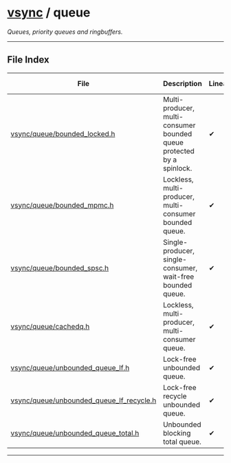 #  [vsync](../README.md) / queue
_Queues, priority queues and ringbuffers._ 

---
## File Index


| File|Description|Linearizable|Lock-free|SMR-required|Unbounded-Queue|
| --- | --- | --- | --- | --- | --- |
| [vsync/queue/bounded_locked.h](bounded_locked.h.md)|Multi-producer, multi-consumer bounded queue protected by a spinlock. | &#x2714; | &#x274C; | &#x274C; | &#x274C; |
| [vsync/queue/bounded_mpmc.h](bounded_mpmc.h.md)|Lockless, multi-producer, multi-consumer bounded queue. | &#x2714; | &#x274C; | &#x274C; | &#x274C; |
| [vsync/queue/bounded_spsc.h](bounded_spsc.h.md)|Single-producer, single-consumer, wait-free bounded queue. | &#x2714; | &#x2714; | &#x274C; | &#x274C; |
| [vsync/queue/cachedq.h](cachedq.h.md)|Lockless, multi-producer, multi-consumer queue. | &#x2714; | &#x274C; | &#x274C; | &#x274C; |
| [vsync/queue/unbounded_queue_lf.h](unbounded_queue_lf.h.md)|Lock-free unbounded queue. | &#x2714; | &#x2714; | &#x2714; | &#x2714; |
| [vsync/queue/unbounded_queue_lf_recycle.h](unbounded_queue_lf_recycle.h.md)|Lock-free recycle unbounded queue. | &#x2714; | &#x2714; | &#x274C; | &#x2714; |
| [vsync/queue/unbounded_queue_total.h](unbounded_queue_total.h.md)|Unbounded blocking total queue. | &#x2714; | &#x274C; | &#x274C; | &#x2714; |


---
